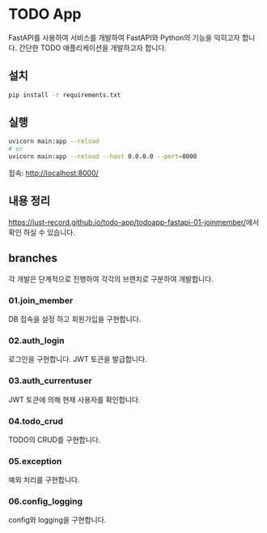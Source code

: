 # TODO App

FastAPI를 사용하여 서비스를 개발하여 FastAPI와 Python의 기능을 익히고자 합니다. 간단한 TODO 애플리케이션을 개발하고자 합니다.

## 설치

```bash
pip install -r requirements.txt
```

## 실행

```bash
uvicorn main:app --reload
# or
uvicorn main:app --reload --host 0.0.0.0 --port=8000
```

접속: <http://localhost:8000/>

## 내용 정리

<https://just-record.github.io/todo-app/todoapp-fastapi-01-joinmember/>에서 확인 하실 수 있습니다.

## branches

각 개발은 단계적으로 진행하여 각각의 브랜치로 구분하여 개발합니다.

### 01.join_member

DB 접속을 설정 하고 회원가입을 구현합니다.

### 02.auth_login

로그인을 구현합니다. JWT 토큰을 발급합니다.

### 03.auth_currentuser

JWT 토큰에 의해 현재 사용자를 확인합니다.

### 04.todo_crud

TODO의 CRUD를 구현합니다.

### 05.exception

예외 처리를 구현합니다.

### 06.config_logging

config와 logging을 구현합니다.
